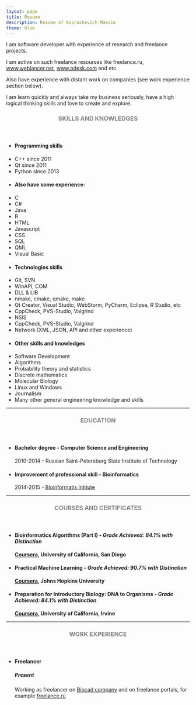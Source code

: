 ```yaml
---
layout: page
title: Resume
description: Resume of Kuprashevich Maksim
theme: blue
---
```

I am software developer with experience of research and freelance projects. 

I am active on such freelance resourses like <a hfref="https://freelance.ru/">freelance.ru</a>, <a hfref="http://www.weblancer.net/">www.weblancer.net</a>, <a hfref="https://www.odesk.com/">www.odesk.com</a> and etc.

Also have experience with distant work on companies (see work experience section below).

I am learn quickly and always take my business seriously, have a high logical thinking skills and love to create and explore.

<!-- Skills -->
<section class="row">
	<header class="col-md-3">
		<h3 style="text-transform:uppercase;color:gray">Skills and knowledges</h3>
	</header>
	<div class="col-md-9">
		<div class="row">
			<div class="col-md-6">
				<ul class="list-group">
					<li class="list-group-item active"><h4><strong>Programming skills</strong></h4></li>
					<li class="list-group-item">C++ since 2011</li>
					<li class="list-group-item">Qt since 2011</li>
					<li class="list-group-item">Python since 2013</li>
					<li class="list-group-item active"><h4><strong>Also have some experience:</strong></h4></li>
					<li class="list-group-item">C</li>
					<li class="list-group-item">C#</li>
					<li class="list-group-item">Java</li>
					<li class="list-group-item">R</li>
					<li class="list-group-item">HTML</li>
					<li class="list-group-item">Javascript</li>
					<li class="list-group-item">CSS</li>
					<li class="list-group-item">SQL</li>
					<li class="list-group-item">QML</li>
					<li class="list-group-item">Visual Basic</li>
				</ul>
			</div>
			<div class="col-md-6">
				<ul class="list-group">
					<li class="list-group-item active"><h4><strong>Technologies skills</strong></h4></li>
					<li class="list-group-item">Git, SVN</li>
					<li class="list-group-item">WinAPI, COM</li>
					<li class="list-group-item">DLL & LIB</li>
					<li class="list-group-item">nmake, cmake, qmake, make</li>
					<li class="list-group-item">Qt Creator, Visual Studio, WebStorm, PyCharm, Eclipse, R Studio, etc</li>
					<li class="list-group-item">CppCheck, PVS-Studio, Valgrind</li>
					<li class="list-group-item">NSIS</li>
					<li class="list-group-item">CppCheck, PVS-Studio, Valgrind</li>
					<li class="list-group-item">Network (XML, JSON, API and other experience)</li>
				</ul>
			</div>
			<div class="col-md-6">
				<ul class="list-group">
					<li class="list-group-item active"><h4><strong>Other skills and knowledges</strong></h4></li>
					<li class="list-group-item">Software Development</li>
					<li class="list-group-item">Algorithms</li>
					<li class="list-group-item">Probability theory and statistics</li>
					<li class="list-group-item">Discrete mathematics</li>
					<li class="list-group-item">Molecular Biology</li>
					<li class="list-group-item">Linux and Windows</li>
					<li class="list-group-item">Journalism</li>
					<li class="list-group-item">Many other general engineering knowledge and skills</li>
				</ul>
			</div>
		</div>
	</div>
</section>
<hr/>
<!-- Education -->
<section class="row">
	<header class="col-md-3">
		<h3 style="text-transform:uppercase;color:gray">Education</h3>
	</header>
	<div class="col-md-9">
		<ul>
			<li>
				<h4>Bachelor degree - Computer Science and Engineering</h4>
				<p>2010-2014 - Russian Saint-Petersburg State Institute of Technology</p>
			</li>
			<li>
				<h4>Improvement of professional skill - Bioinformatics</h4>
				<p>2014-2015 - <a href="http://bioinformaticsinstitute.ru/en/">Bioinformatis Intitute</a></p>
			</li>
		</ul>
	</div>
</section>
<hr/>
<!-- Courses -->
<section class="row">
	<header class="col-md-3">
		<h3 style="text-transform:uppercase;color:gray">Courses and certificates</h3>
	</header>
	<div class="col-md-9">
		<ul>
			<li>
				<h4>Bioinformatics Algorithms (Part I) - <i>Grade Achieved: 84.1% with Distinction</i></h4>
				<p><b><a href="https://www.coursera.org/course/bioinformatics">Coursera</a>, University of California, San Diego</b></p>
			</li>
			<li>
				<h4>Practical Machine Learning - <i>Grade Achieved: 90.7% with Distinction</i></h4>
				<p><b><a href="https://www.coursera.org/course/predmachlearn">Coursera</a>, Johns Hopkins University</b></p>
			</li>
			<li>
				<h4>Preparation for Introductory Biology: DNA to Organisms - <i>Grade Achieved: 84.1% with Distinction</i></h4>
				<p><b><a href="https://www.coursera.org/course/introbiology">Coursera</a>, University of California, Irvine</b></p>
			</li>
		</ul>
	</div>
</section>
<hr/>
<!-- Work -->
<section class="row">
	<header class="col-md-3">
		<h3 style="text-transform:uppercase;color:gray">Work Experience</h3>
	</header>
	<div class="col-md-9">
		<ul>
			<li>
				<h4>Freelancer</h4>
				<h5>Present</h5>
				<p>Working as freelancer on <a href="http://www.biocad.ru/en/">Biocad company</a> and on freelance portals, for example <a href="https://freelance.ru/reviews/UndeadBlow/">freelance.ru</a></p>
			</li>
		</ul>
	</div>
</section>
